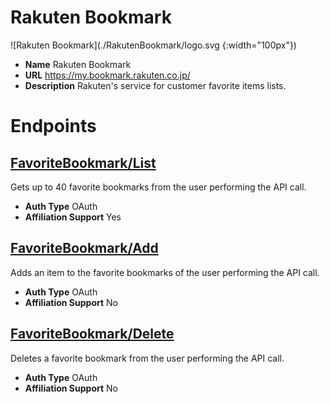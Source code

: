 # Rakuten Bookmark

![Rakuten Bookmark](./RakutenBookmark/logo.svg {:width="100px"})
* **Name** Rakuten Bookmark
* **URL** https://my.bookmark.rakuten.co.jp/
* **Description** Rakuten's service for customer favorite items lists.

# Endpoints

## [FavoriteBookmark/List](FavoriteBookmarkList)
Gets up to 40 favorite bookmarks from the user performing the API call.
* **Auth Type** OAuth
* **Affiliation Support** Yes

## [FavoriteBookmark/Add](FavoriteBookmarkAdd)
Adds an item to the favorite bookmarks of the user performing the API call.
* **Auth Type** OAuth
* **Affiliation Support** No

## [FavoriteBookmark/Delete](FavoriteBookmarkDelete)
Deletes a favorite bookmark from the user performing the API call.
* **Auth Type** OAuth
* **Affiliation Support** No
